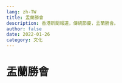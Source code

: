 ```yaml
---
lang: zh-TW
title: 盂蘭勝會
description: 香港新聞報道，傳統節慶，盂蘭勝會。
author: false
date: 2022-01-26
category: 文化
---
```


# 盂蘭勝會
